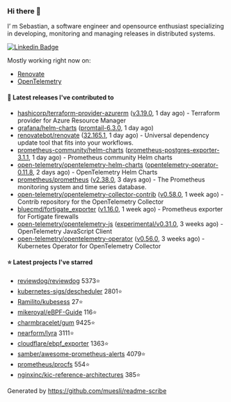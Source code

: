 ### Hi there 👋

I’ m Sebastian, a software engineer and opensource enthusiast specializing in developing, monitoring and managing releases in distributed systems.

[![Linkedin Badge](https://img.shields.io/badge/-LinkedIn-blue?style=flat&logo=Linkedin&logoColor=white&link=https://www.linkedin.com/in/sebastian-poxhofer/)](https://www.linkedin.com/in/sebastian-poxhofer/)

Mostly working right now on:
- [Renovate](https://github.com/renovatebot/renovate)
- [OpenTelemetry](https://github.com/open-telemetry)



#### 🚀 Latest releases I've contributed to

- [hashicorp/terraform-provider-azurerm](https://github.com/hashicorp/terraform-provider-azurerm) ([v3.19.0](https://github.com/hashicorp/terraform-provider-azurerm/releases/tag/v3.19.0), 1 day ago) - Terraform provider for Azure Resource Manager
- [grafana/helm-charts](https://github.com/grafana/helm-charts) ([promtail-6.3.0](https://github.com/grafana/helm-charts/releases/tag/promtail-6.3.0), 1 day ago)
- [renovatebot/renovate](https://github.com/renovatebot/renovate) ([32.165.1](https://github.com/renovatebot/renovate/releases/tag/32.165.1), 1 day ago) - Universal dependency update tool that fits into your workflows.
- [prometheus-community/helm-charts](https://github.com/prometheus-community/helm-charts) ([prometheus-postgres-exporter-3.1.1](https://github.com/prometheus-community/helm-charts/releases/tag/prometheus-postgres-exporter-3.1.1), 1 day ago) - Prometheus community Helm charts
- [open-telemetry/opentelemetry-helm-charts](https://github.com/open-telemetry/opentelemetry-helm-charts) ([opentelemetry-operator-0.11.8](https://github.com/open-telemetry/opentelemetry-helm-charts/releases/tag/opentelemetry-operator-0.11.8), 2 days ago) - OpenTelemetry Helm Charts
- [prometheus/prometheus](https://github.com/prometheus/prometheus) ([v2.38.0](https://github.com/prometheus/prometheus/releases/tag/v2.38.0), 3 days ago) - The Prometheus monitoring system and time series database.
- [open-telemetry/opentelemetry-collector-contrib](https://github.com/open-telemetry/opentelemetry-collector-contrib) ([v0.58.0](https://github.com/open-telemetry/opentelemetry-collector-contrib/releases/tag/v0.58.0), 1 week ago) - Contrib repository for the OpenTelemetry Collector
- [bluecmd/fortigate_exporter](https://github.com/bluecmd/fortigate_exporter) ([v1.16.0](https://github.com/bluecmd/fortigate_exporter/releases/tag/v1.16.0), 1 week ago) - Prometheus exporter for Fortigate firewalls
- [open-telemetry/opentelemetry-js](https://github.com/open-telemetry/opentelemetry-js) ([experimental/v0.31.0](https://github.com/open-telemetry/opentelemetry-js/releases/tag/experimental%2Fv0.31.0), 3 weeks ago) - OpenTelemetry JavaScript Client
- [open-telemetry/opentelemetry-operator](https://github.com/open-telemetry/opentelemetry-operator) ([v0.56.0](https://github.com/open-telemetry/opentelemetry-operator/releases/tag/v0.56.0), 3 weeks ago) - Kubernetes Operator for OpenTelemetry Collector

#### ⭐ Latest projects I've starred

- [reviewdog/reviewdog](https://github.com/reviewdog/reviewdog) 5373⭐
- [kubernetes-sigs/descheduler](https://github.com/kubernetes-sigs/descheduler) 2801⭐
- [Ramilito/kubesess](https://github.com/Ramilito/kubesess) 27⭐
- [mikeroyal/eBPF-Guide](https://github.com/mikeroyal/eBPF-Guide) 116⭐
- [charmbracelet/gum](https://github.com/charmbracelet/gum) 9425⭐
- [nearform/lyra](https://github.com/nearform/lyra) 3111⭐
- [cloudflare/ebpf_exporter](https://github.com/cloudflare/ebpf_exporter) 1363⭐
- [samber/awesome-prometheus-alerts](https://github.com/samber/awesome-prometheus-alerts) 4079⭐
- [prometheus/procfs](https://github.com/prometheus/procfs) 554⭐
- [nginxinc/kic-reference-architectures](https://github.com/nginxinc/kic-reference-architectures) 385⭐



Generated by https://github.com/muesli/readme-scribe
